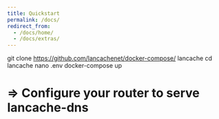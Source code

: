 ```yaml
---
title: Quickstart
permalink: /docs/
redirect_from:
  - /docs/home/
  - /docs/extras/
---
```


git clone https://github.com/lancachenet/docker-compose/ lancache
cd lancache
nano .env
docker-compose up
# => Configure your router to serve lancache-dns
